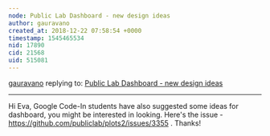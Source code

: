 ```yaml
---
node: Public Lab Dashboard - new design ideas 
author: gauravano
created_at: 2018-12-22 07:58:54 +0000
timestamp: 1545465534
nid: 17890
cid: 21568
uid: 515081
---
```




[gauravano](../profile/gauravano) replying to: [Public Lab Dashboard - new design ideas ](../notes/edie_blues/12-13-2018/public-lab-dashboard-new-design-ideas)

----
 Hi Eva, Google Code-In students have also suggested some ideas for dashboard, you might be interested in looking. Here's the issue - https://github.com/publiclab/plots2/issues/3355 . Thanks!